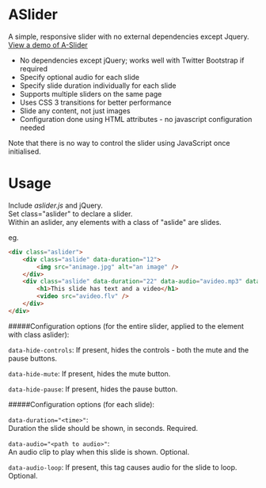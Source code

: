 ASlider
=======

A simple, responsive slider with no external dependencies except Jquery.    
[View a demo of A-Slider](http://varunnaik.github.com/A-Slider)

* No dependencies except jQuery; works well with Twitter Bootstrap if required
* Specify optional audio for each slide
* Specify slide duration individually for each slide
* Supports multiple sliders on the same page
* Uses CSS 3 transitions for better performance
* Slide any content, not just images
* Configuration done using HTML attributes - no javascript configuration needed

Note that there is no way to control the slider using JavaScript once initialised.


Usage
=====
Include *aslider.js* and jQuery.    
Set class="aslider" to declare a slider.     
Within an aslider, any elements with a class of "aslide" are slides.    

eg.
```HTML
<div class="aslider">
    <div class="aslide" data-duration="12">
        <img src="animage.jpg" alt="an image" />
    </div>
    <div class="aslide" data-duration="22" data-audio="avideo.mp3" data-audio-loop>
        <h1>This slide has text and a video</h1>
        <video src="avideo.flv" />
    </div>
</div>
```

#####Configuration options (for the entire slider, applied to the element with class aslider):

``` data-hide-controls ```: 
If present, hides the controls - both the mute and the pause buttons.

``` data-hide-mute ```: 
If present, hides the mute button.

``` data-hide-pause ```: 
If present, hides the pause button.

#####Configuration options (for each slide):    

``` data-duration="<time>" ```:    
Duration the slide should be shown, in seconds. Required.

``` data-audio="<path to audio>" ```:   
An audio clip to play when this slide is shown. Optional.

``` data-audio-loop ```: 
If present, this tag causes audio for the slide to loop. Optional.

